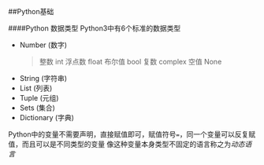##Python基础

####Python 数据类型
Python3中有6个标准的数据类型
* Number (数字)
    >整数  int
    >浮点数  float
    >布尔值  bool
    >复数  complex
    >空值  None
* String (字符串)
* List (列表)
* Tuple (元组)
* Sets (集合)
* Dictionary (字典)

Python中的变量不需要声明，直接赋值即可，赋值符号`=`，同一个变量可以反复赋值，而且可以是不同类型的变量
像这种变量本身类型不固定的语言称之为*动态语言*


